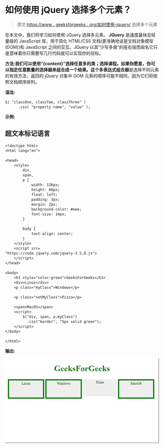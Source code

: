 # 如何使用 jQuery 选择多个元素？

> 原文:[https://www . geeksforgeeks . org/如何使用-jquery/](https://www.geeksforgeeks.org/how-to-select-multiple-elements-using-jquery/) 选择多个元素

在本文中，我们将学习如何使用 JQuery 选择多元素。 **JQuery** 是速度最快且轻量级的 JavaScript 库，用于简化 HTML/CSS 文档(更准确地说是文档对象模型(DOM))和 JavaScript 之间的交互。JQuery 以其“少写多做”的座右铭而闻名它只是意味着你只需要写几行代码就可以实现你的目标。

**方法:**我们可以使用“{content}”选择任意多的类；选择课程。如果你愿意，你可以指定任意数量的选择器来组合成一个结果。这个**多表达式组合器**是选择不同元素的有效方法，返回的 jQuery 对象中 DOM 元素的顺序可能不相同，因为它们将按照文档顺序排列。

**语法:**

```
$( "classOne, classTwo, classThree" )
      .css( "property name", "value" );
```

**示例:**

## 超文本标记语言

```
<!doctype html>
<html lang="en">

<head>
    <style>
        div,
        span,
        p {
            width: 126px;
            height: 60px;
            float: left;
            padding: 3px;
            margin: 2px;
            background-color: #eee;
            font-size: 14px;
        }

        body {
            text-align: center;
        }
    </style>
    <script src=
"https://code.jquery.com/jquery-3.5.0.js">
    </script>
</head>

<body>
    <h1 style="color:green">GeeksForGeeks</h1>
    <div>Linux</div>
    <p class="myClass">Windows</p>

    <p class="notMyClass">Pizza</p>

    <span>MacOS</span>
    <script>
        $("div, span, p.myClass")
          .css("border", "5px solid green");
    </script>
</body>

</html>
```

**输出:**

![](img/62db088592331f122a27d2be88e0eb6d.png)